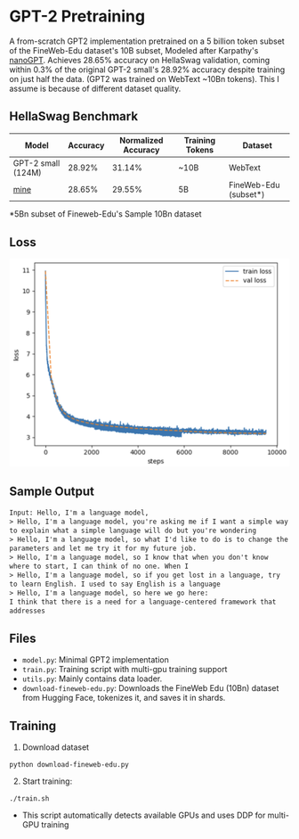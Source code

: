 # GPT-2 Pretraining

A from-scratch GPT2 implementation pretrained on a 5 billion token subset of the FineWeb-Edu dataset's 10B subset, Modeled after Karpathy's [nanoGPT](https://github.com/karpathy/nanoGPT). Achieves 28.65% accuracy on HellaSwag validation, coming within 0.3% of the original GPT-2 small's 28.92% accuracy despite training on just half the data. (GPT2 was trained on WebText ~10Bn tokens). This I assume is because of different dataset quality.

## HellaSwag Benchmark

| Model               | Accuracy | Normalized Accuracy | Training Tokens | Dataset          |
|---------------------|----------|---------------------|-----------------|------------------|
| GPT-2 small (124M)  | 28.92%   | 31.14%              | ~10B           | WebText          |
| [mine](https://drive.google.com/file/d/1FT_xcA26tvcNaEiQfjIsifknF2wR9SqB/view?usp=sharing)                | 28.65%   | 29.55%              | 5B              | FineWeb-Edu (subset\*) |

\*5Bn subset of Fineweb-Edu's Sample 10Bn dataset

## Loss

![Loss](./misc/loss.png)


## Sample Output

```
Input: Hello, I'm a language model,
> Hello, I'm a language model, you're asking me if I want a simple way to explain what a simple language will do but you're wondering
> Hello, I'm a language model, so what I'd like to do is to change the parameters and let me try it for my future job.
> Hello, I'm a language model, so I know that when you don't know where to start, I can think of no one. When I
> Hello, I'm a language model, so if you get lost in a language, try to learn English. I used to say English is a language
> Hello, I'm a language model, so here we go here:
I think that there is a need for a language-centered framework that addresses
```

## Files
- `model.py`: Minimal GPT2 implementation
- `train.py`: Training script with multi-gpu training support
- `utils.py`: Mainly contains data loader.
- `download-fineweb-edu.py`: Downloads the FineWeb Edu (10Bn) dataset from Hugging Face, tokenizes it, and saves it in shards.

## Training

1. Download dataset
```
python download-fineweb-edu.py
```

2. Start training:

```
./train.sh
```

- This script automatically detects available GPUs and uses DDP for multi-GPU training
